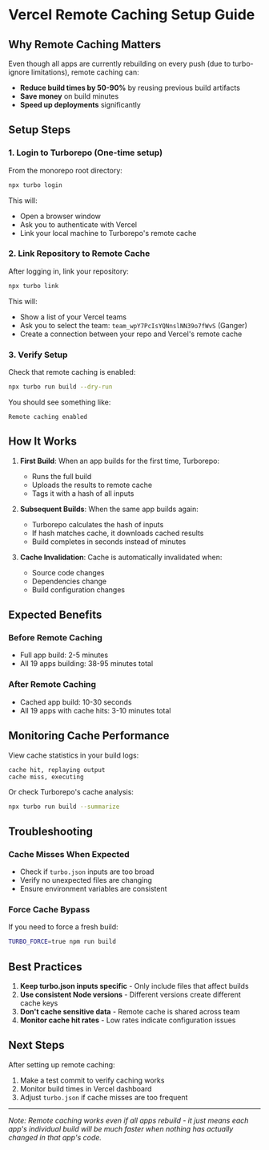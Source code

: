 # Vercel Remote Caching Setup Guide

## Why Remote Caching Matters

Even though all apps are currently rebuilding on every push (due to turbo-ignore limitations), remote caching can:
- **Reduce build times by 50-90%** by reusing previous build artifacts
- **Save money** on build minutes
- **Speed up deployments** significantly

## Setup Steps

### 1. Login to Turborepo (One-time setup)

From the monorepo root directory:

```bash
npx turbo login
```

This will:
- Open a browser window
- Ask you to authenticate with Vercel
- Link your local machine to Turborepo's remote cache

### 2. Link Repository to Remote Cache

After logging in, link your repository:

```bash
npx turbo link
```

This will:
- Show a list of your Vercel teams
- Ask you to select the team: `team_wpY7PcIsYQNnslNN39o7fWvS` (Ganger)
- Create a connection between your repo and Vercel's remote cache

### 3. Verify Setup

Check that remote caching is enabled:

```bash
npx turbo run build --dry-run
```

You should see something like:
```
Remote caching enabled
```

## How It Works

1. **First Build**: When an app builds for the first time, Turborepo:
   - Runs the full build
   - Uploads the results to remote cache
   - Tags it with a hash of all inputs

2. **Subsequent Builds**: When the same app builds again:
   - Turborepo calculates the hash of inputs
   - If hash matches cache, it downloads cached results
   - Build completes in seconds instead of minutes

3. **Cache Invalidation**: Cache is automatically invalidated when:
   - Source code changes
   - Dependencies change
   - Build configuration changes

## Expected Benefits

### Before Remote Caching
- Full app build: 2-5 minutes
- All 19 apps building: 38-95 minutes total

### After Remote Caching
- Cached app build: 10-30 seconds
- All 19 apps with cache hits: 3-10 minutes total

## Monitoring Cache Performance

View cache statistics in your build logs:
```
cache hit, replaying output
cache miss, executing
```

Or check Turborepo's cache analysis:
```bash
npx turbo run build --summarize
```

## Troubleshooting

### Cache Misses When Expected
- Check if `turbo.json` inputs are too broad
- Verify no unexpected files are changing
- Ensure environment variables are consistent

### Force Cache Bypass
If you need to force a fresh build:
```bash
TURBO_FORCE=true npm run build
```

## Best Practices

1. **Keep turbo.json inputs specific** - Only include files that affect builds
2. **Use consistent Node versions** - Different versions create different cache keys
3. **Don't cache sensitive data** - Remote cache is shared across team
4. **Monitor cache hit rates** - Low rates indicate configuration issues

## Next Steps

After setting up remote caching:
1. Make a test commit to verify caching works
2. Monitor build times in Vercel dashboard
3. Adjust `turbo.json` if cache misses are too frequent

---

*Note: Remote caching works even if all apps rebuild - it just means each app's individual build will be much faster when nothing has actually changed in that app's code.*